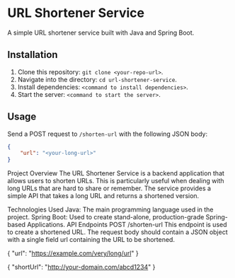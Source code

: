 # URL Shortener Service

A simple URL shortener service built with Java and Spring Boot.

## Installation

1. Clone this repository: `git clone <your-repo-url>`.
2. Navigate into the directory: `cd url-shortener-service`.
3. Install dependencies: `<command to install dependencies>`.
4. Start the server: `<command to start the server>`.

## Usage

Send a POST request to `/shorten-url` with the following JSON body:

```json
{
    "url": "<your-long-url>"
}
```


Project Overview
The URL Shortener Service is a backend application that allows users to shorten URLs. This is particularly useful when dealing with long URLs that are hard to share or remember. The service provides a simple API that takes a long URL and returns a shortened version.

Technologies Used
Java: The main programming language used in the project.
Spring Boot: Used to create stand-alone, production-grade Spring-based Applications.
API Endpoints
POST /shorten-url
This endpoint is used to create a shortened URL. The request body should contain a JSON object with a single field url containing the URL to be shortened.


{
"url": "https://example.com/very/long/url"
}

{
"shortUrl": "http://your-domain.com/abcd1234"
}
